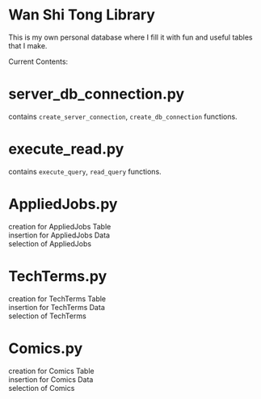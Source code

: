 # Wan Shi Tong Library

This is my own personal database where I fill it with fun and useful tables that I make.<br>


Current Contents:<br>

# server_db_connection.py <br>
contains `create_server_connection`, `create_db_connection` functions.<br>
# execute_read.py  <br>
contains `execute_query`, `read_query` functions.<br>

# AppliedJobs.py<br>
creation for AppliedJobs Table<br>
insertion for AppliedJobs Data<br>
selection of AppliedJobs<br>

# TechTerms.py<br>
creation for TechTerms Table<br>
insertion for TechTerms Data<br>
selection of TechTerms<br>

# Comics.py<br>
creation for Comics Table<br>
insertion for Comics Data<br>
selection of Comics<br>
